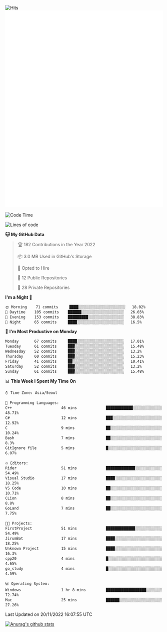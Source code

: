 ![Hits](https://hits.seeyoufarm.com/api/count/incr/badge.svg?url=https%3A%2F%2Fgithub.com%2Fkokose1234&count_bg=%2379C83D&title_bg=%23555555&icon=apple.svg&icon_color=%23E7E7E7&title=hits&edge_flat=false)
<br/>
![Metrics](https://github.com/kokose1234/kokose1234/blob/main/github-metrics.svg)

<!--START_SECTION:waka-->
![Code Time](http://img.shields.io/badge/Code%20Time-714%20hrs%2030%20mins-blue)

![Lines of code](https://img.shields.io/badge/From%20Hello%20World%20I%27ve%20Written-911%20Thousand%20lines%20of%20code-blue)

**🐱 My GitHub Data** 

> 🏆 182 Contributions in the Year 2022
 > 
> 📦 3.0 MB Used in GitHub's Storage 
 > 
> 💼 Opted to Hire
 > 
> 📜 12 Public Repositories 
 > 
> 🔑 28 Private Repositories  
 > 
**I'm a Night 🦉** 

```text
🌞 Morning    71 commits     ████░░░░░░░░░░░░░░░░░░░░░   18.02% 
🌆 Daytime    105 commits    ██████░░░░░░░░░░░░░░░░░░░   26.65% 
🌃 Evening    153 commits    █████████░░░░░░░░░░░░░░░░   38.83% 
🌙 Night      65 commits     ████░░░░░░░░░░░░░░░░░░░░░   16.5%

```
📅 **I'm Most Productive on Monday** 

```text
Monday       67 commits     ████░░░░░░░░░░░░░░░░░░░░░   17.01% 
Tuesday      61 commits     ███░░░░░░░░░░░░░░░░░░░░░░   15.48% 
Wednesday    52 commits     ███░░░░░░░░░░░░░░░░░░░░░░   13.2% 
Thursday     60 commits     ███░░░░░░░░░░░░░░░░░░░░░░   15.23% 
Friday       41 commits     ██░░░░░░░░░░░░░░░░░░░░░░░   10.41% 
Saturday     52 commits     ███░░░░░░░░░░░░░░░░░░░░░░   13.2% 
Sunday       61 commits     ███░░░░░░░░░░░░░░░░░░░░░░   15.48%

```


📊 **This Week I Spent My Time On** 

```text
⌚︎ Time Zone: Asia/Seoul

💬 Programming Languages: 
C++                      46 mins             ████████████░░░░░░░░░░░░░   48.71% 
C#                       12 mins             ███░░░░░░░░░░░░░░░░░░░░░░   12.92% 
C                        9 mins              ██░░░░░░░░░░░░░░░░░░░░░░░   10.24% 
Bash                     7 mins              ██░░░░░░░░░░░░░░░░░░░░░░░   8.3% 
GitIgnore file           5 mins              █░░░░░░░░░░░░░░░░░░░░░░░░   6.07%

🔥 Editors: 
Rider                    51 mins             █████████████░░░░░░░░░░░░   54.49% 
Visual Studio            17 mins             ████░░░░░░░░░░░░░░░░░░░░░   18.25% 
VS Code                  10 mins             ██░░░░░░░░░░░░░░░░░░░░░░░   10.71% 
CLion                    8 mins              ██░░░░░░░░░░░░░░░░░░░░░░░   8.8% 
GoLand                   7 mins              ██░░░░░░░░░░░░░░░░░░░░░░░   7.75%

🐱‍💻 Projects: 
FirstProject             51 mins             █████████████░░░░░░░░░░░░   54.49% 
JirumBot                 17 mins             ████░░░░░░░░░░░░░░░░░░░░░   18.25% 
Unknown Project          15 mins             ████░░░░░░░░░░░░░░░░░░░░░   16.3% 
cpp20                    4 mins              █░░░░░░░░░░░░░░░░░░░░░░░░   4.65% 
go_study                 4 mins              █░░░░░░░░░░░░░░░░░░░░░░░░   4.59%

💻 Operating System: 
Windows                  1 hr 8 mins         ██████████████████░░░░░░░   72.74% 
Mac                      25 mins             ██████░░░░░░░░░░░░░░░░░░░   27.26%

```


 Last Updated on 20/11/2022 16:07:55 UTC
<!--END_SECTION:waka-->

[![Anurag's github stats](https://github-readme-stats.vercel.app/api?username=kokose1234&theme=dracula)](https://github.com/anuraghazra/github-readme-stats)



	
